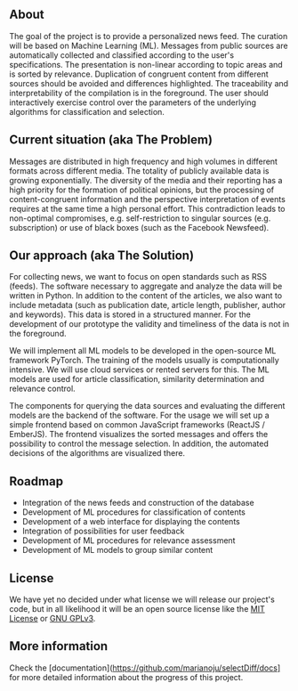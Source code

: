 ## About

The goal of the project is to provide a personalized news feed. The curation will be based on Machine Learning (ML). Messages from public sources are automatically collected and classified according to the user's specifications. The presentation is non-linear according to topic areas and is sorted by relevance. Duplication of congruent content from different sources should be avoided and differences highlighted. The traceability and interpretability of the compilation is in the foreground. The user should interactively exercise control over the parameters of the underlying algorithms for classification and selection.


## Current situation (aka The Problem)

Messages are distributed in high frequency and high volumes in different formats across different media. The totality of publicly available data is growing exponentially. The diversity of the media and their reporting has a high priority for the formation of political opinions, but the processing of content-congruent information and the perspective interpretation of events requires at the same time a high personal effort. This contradiction leads to non-optimal compromises, e.g. self-restriction to singular sources (e.g. subscription) or use of black boxes (such as the Facebook Newsfeed).


## Our approach (aka The Solution)

For collecting news, we want to focus on open standards such as RSS (feeds). The software necessary to aggregate and analyze the data will be written in Python. In addition to the content of the articles, we also want to include metadata (such as publication date, article length, publisher, author and keywords). This data is stored in a structured manner. For the development of our prototype the validity and timeliness of the data is not in the foreground.

We will implement all ML models to be developed in the open-source ML framework PyTorch. The training of the models usually is computationally intensive. We will use cloud services or rented servers for this. The ML models are used for article classification, similarity determination and relevance control.

The components for querying the data sources and evaluating the different models are the backend of the software. For the usage we will set up a simple frontend based on common JavaScript frameworks (ReactJS / EmberJS). The frontend visualizes the sorted messages and offers the possibility to control the message selection. In addition, the automated decisions of the algorithms are visualized there.


## Roadmap

- Integration of the news feeds and construction of the database
- Development of ML procedures for classification of contents
- Development of a web interface for displaying the contents
- Integration of possibilities for user feedback
- Development of ML procedures for relevance assessment
- Development of ML models to group similar content


## License 

We have yet no decided under what license we will release our project's code, but in all likelihood it will be an open source license like the [MIT License](https://choosealicense.com/licenses/mit/) or [GNU GPLv3](https://choosealicense.com/licenses/gpl-3.0/). 


## More information 

Check the [documentation](https://github.com/marianoju/selectDiff/docs] for more detailed information about the progress of this project. 

